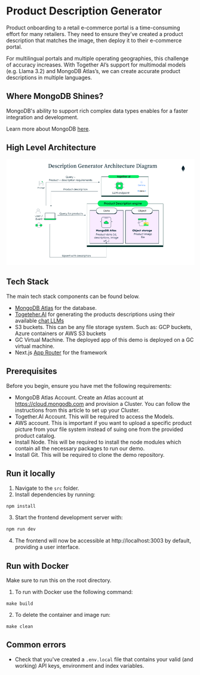 # Product Description Generator

Product onboarding to a retail e-commerce portal is a time-consuming effort for many retailers. They need to ensure they’ve created a product description that matches the image, then deploy it to their e-commerce portal. 

For multilingual portals and multiple operating geographies, this challenge of accuracy increases. With Together AI’s support for multimodal models (e.g. Llama 3.2) and MongoDB Atlas’s, we can create accurate product descriptions in multiple languages. 

## Where MongoDB Shines?

MongoDB's ability to support rich complex data types enables for a faster integration and development.

Learn more about MongoDB [here](https://www.mongodb.com/docs/manual/).

## High Level Architecture

![image](./resources/media/Architecture.png)

## Tech Stack

The main tech stack components can be found below.

- [MongoDB Atlas](https://www.mongodb.com/atlas/database) for the database. 
- [Togeteher.AI](https://www.together.ai/) for generating the products descriptions using their available [chat LLMs](https://www.together.ai/models) 
- S3 buckets. This can be any file storage system. Such as: GCP buckets, Azure containers or AWS S3 buckets
- GC Virtual Machine. The deployed app of this demo is deployed on a GC virtual machine.
- Next.js [App Router](https://nextjs.org/docs/app) for the framework

## Prerequisites

Before you begin, ensure you have met the following requirements:

- MongoDB Atlas Account. Create an Atlas account at https://cloud.mongodb.com and provision a Cluster. You can follow the instructions from this article to set up your Cluster.
- Together.AI Account. This will be required to access the Models.
- AWS account. This is important if you want to upload a specific product picture from your file system instead of suing one from the provided product catalog.
- Install Node. This will be required to install the node modules which contain all the necessary packages to run our demo. 
- Install Git. This will be required to clone the demo repository.

## Run it locally

1. Navigate to the `src` folder.
2. Install dependencies by running:
```bash
npm install
```
3. Start the frontend development server with:
````bash
npm run dev
````
4. The frontend will now be accessible at http://localhost:3003 by default, providing a user interface.

## Run with Docker

Make sure to run this on the root directory.

1. To run with Docker use the following command:
```
make build
```
2. To delete the container and image run:
```
make clean
```

## Common errors

- Check that you've created a `.env.local` file that contains your valid (and working) API keys, environment and index variables.
